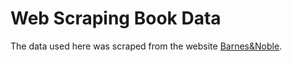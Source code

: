 # Web Scraping Book Data

The data used here was scraped from the website [Barnes&Noble](https://www.barnesandnoble.com/).


